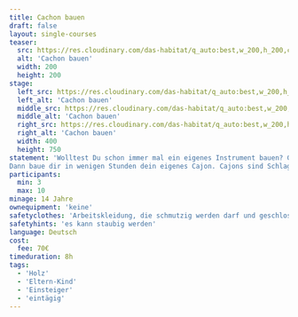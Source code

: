 ```yaml
---
title: Cachon bauen
draft: false
layout: single-courses
teaser:
  src: https://res.cloudinary.com/das-habitat/q_auto:best,w_200,h_200,c_fill,f_auto,dpr_auto/v1588769662/kurse/cachonbauen_d0k6dp.png
  alt: 'Cachon bauen'
  width: 200
  height: 200
stage:
  left_src: https://res.cloudinary.com/das-habitat/q_auto:best,w_200,h_200,c_fill,f_auto,dpr_auto/v1588769662/kurse/cachonbauen_d0k6dp.png
  left_alt: 'Cachon bauen'
  middle_src: https://res.cloudinary.com/das-habitat/q_auto:best,w_200,h_200,c_fill,f_auto,dpr_auto/v1588769662/kurse/cachonbauen_d0k6dp.png
  middle_alt: 'Cachon bauen'
  right_src: https://res.cloudinary.com/das-habitat/q_auto:best,w_200,h_200,c_fill,f_auto,dpr_auto/v1588769662/kurse/cachonbauen_d0k6dp.png
  right_alt: 'Cachon bauen'
  width: 400
  height: 750
statement: 'Wolltest Du schon immer mal ein eigenes Instrument bauen? Gibst Du gerne den Rythmus vor?
Dann baue dir in wenigen Stunden dein eigenes Cajon. Cajons sind Schlaginstrumente die aussehen wie eine Holzkiste mit Loch und auf denen man mit den Händen faszinierende Beats mit Base oder HighHat erzeugen kann. Aus dem vorgefertigten Bausatz baust du dein eigenes Instrument. Platz dafür finden wir in der komplett ausgestatteten Holzwerkstatt. Nach der Verleimung und dem letzten Schliff darf die Holzoberfläche gestaltet werden.'
participants:
  min: 3
  max: 10
minage: 14 Jahre
ownequipment: 'keine'
safetyclothes: 'Arbeitskleidung, die schmutzig werden darf und geschlossene Schuhe'
safetyhints: 'es kann staubig werden'
language: Deutsch
cost:
  fee: 70€
timeduration: 8h
tags:
  - 'Holz'
  - 'Eltern-Kind'
  - 'Einsteiger'
  - 'eintägig'
---
```

